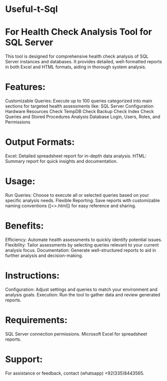 # Useful-t-Sql

For Health Check Analysis Tool for SQL Server
============================================
This tool is designed for comprehensive health check analysis of SQL Server instances and databases. It provides detailed, well-formatted reports in both Excel and HTML formats, aiding in thorough system analysis.

Features:
============================================
Customizable Queries: Execute up to 100 queries categorized into main sections for targeted health assessments like:
    SQL Server Configuration
    Hardware Resources Check
    TempDB Check
    Backup Check
    Index Check
    Queries and Stored Procedures Analysis
    Database Login, Users, Roles, and Permissions

Output Formats:
============================================
Excel: Detailed spreadsheet report for in-depth data analysis.
HTML: Summary report for quick insights and documentation.

Usage:
============================================
Run Queries: Choose to execute all or selected queries based on your specific analysis needs.
Flexible Reporting: Save reports with customizable naming conventions ([<<name>>.html]) for easy reference and sharing.

Benefits:
============================================
Efficiency: Automate health assessments to quickly identify potential issues.
Flexibility: Tailor assessments by selecting queries relevant to your current analysis focus.
Documentation: Generate well-structured reports to aid in further analysis and decision-making.

Instructions:
============================================
Configuration: Adjust settings and queries to match your environment and analysis goals.
Execution: Run the tool to gather data and review generated reports.

Requirements:
============================================
SQL Server connection permissions.
Microsoft Excel for spreadsheet reports.

Support:
============================================
For assistance or feedback, contact (whatsapp) +92(335)8443565.
